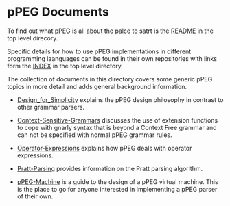 #   pPEG Documents

To find out what pPEG is all about the palce to satrt is the [README] in the top level direcory.

Specific details for how to use pPEG implementations in different programming laanguages can be found in their own repositories with links form the [INDEX] in the top level directory.

The collection of documents in this directory covers some generic pPEG topics in more detail and adds general background information.

*   [Design_for_Simplicity] explains the pPEG design philosophy in contrast to other grammar parsers.

*   [Context-Sensitive-Grammars] discusses the use of extension functions to cope with gnarly syntax that is beyond a Context Free grammar and can not be specified with normal pPEG grammar rules.

*   [Operator-Expressions] explains how pPEG deals with operator expressions.

*   [Pratt-Parsing] provides information on the Pratt parsing algorithm.

*   [pPEG-Machine] is a guide to the design of a pPEG virtual machine. This is the place to go for anyone interested in implementing a pPEG parser of their own.


[README]: https://github.com/pcanz/pPEG/blob/master/Readme.md
[INDEX]: https://github.com/pcanz/pPEG/blob/master/INDEX.md
[Design_for_Simplicity]: https://github.com/pcanz/pPEG/blob/master/docs/Design-for-Simplicity.md
[Context-Sensitive-Grammars]: https://github.com/pcanz/pPEG/blob/master/docs/context-sensitive-grammars.md
[Operator-Expressions]: https://github.com/pcanz/pPEG/blob/master/docs/operator-expressions.md
[Pratt-Parsing]: https://github.com/pcanz/pPEG/blob/master/docs/PrattParsing.md
[pPEG-Machine]: https://github.com/pcanz/pPEG/blob/master/docs/pPEG-machine.md

